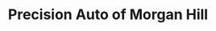 ---
title: "Precision Auto of Morgan Hill"
url: /morgan-hill/precision-auto-of-morgan-hill/
shop: Autowerkstatt
---